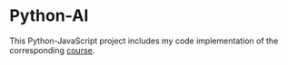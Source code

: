 # Python-AI
  This Python-JavaScript project includes my code implementation of the corresponding [course](https://cs50.harvard.edu/ai/2020/).

